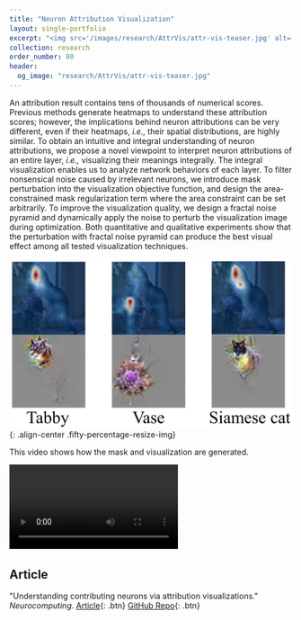 ```yaml
---
title: "Neuron Attribution Visualization"
layout: single-portfolio
excerpt: "<img src='/images/research/AttrVis/attr-vis-teaser.jpg' alt=''>"
collection: research
order_number: 80
header: 
  og_image: "research/AttrVis/attr-vis-teaser.jpg"
---
```


An attribution result contains tens of thousands of numerical scores. Previous methods generate heatmaps to understand these attribution scores; however, the implications behind neuron attributions can be very different, even if their heatmaps, *i.e.,* their spatial distributions, are highly similar. To obtain an intuitive and integral understanding of neuron attributions, we propose a novel viewpoint to interpret neuron attributions of an entire layer, *i.e.,* visualizing their meanings integrally. The integral visualization enables us to analyze network behaviors of each layer. To filter nonsensical noise caused by irrelevant neurons, we introduce mask perturbation into the visualization objective function, and design the area-constrained mask regularization term where the area constraint can be set arbitrarily. To improve the visualization quality, we design a fractal noise pyramid and dynamically apply the noise to perturb the visualization image during optimization. Both quantitative and qualitative experiments show that the perturbation with fractal noise pyramid can produce the best visual effect among all tested visualization techniques.

![](/images/research/AttrVis/attr-vis-teaser.jpg){: .align-center .fifty-percentage-resize-img}

This video shows how the mask and visualization are generated.

<video width="300" class="align-center" controls>
    <source src="/images/research/AttrVis/vis-gen-horizontal.mp4" type="video/mp4">
</video>

## Article

"Understanding contributing neurons via attribution visualizations." *Neurocomputing*. [Article](https://www.sciencedirect.com/science/article/abs/pii/S092523122300615X){: .btn} [GitHub Repo](https://github.com/GlowingHorse/){: .btn}

